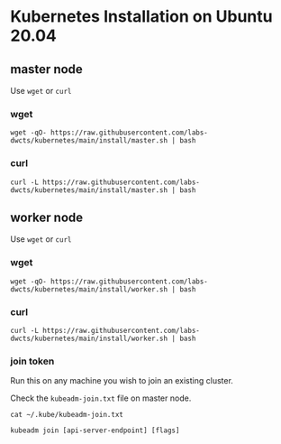 # Kubernetes Installation on Ubuntu 20.04

## master node

Use `wget` or `curl`

### wget

```
wget -qO- https://raw.githubusercontent.com/labs-dwcts/kubernetes/main/install/master.sh | bash
```

### curl

```
curl -L https://raw.githubusercontent.com/labs-dwcts/kubernetes/main/install/master.sh | bash
```

## worker node

Use `wget` or `curl`

### wget

```
wget -qO- https://raw.githubusercontent.com/labs-dwcts/kubernetes/main/install/worker.sh | bash
```

### curl

```
curl -L https://raw.githubusercontent.com/labs-dwcts/kubernetes/main/install/worker.sh | bash
```

### join token

Run this on any machine you wish to join an existing cluster.

Check the `kubeadm-join.txt` file on master node.

```
cat ~/.kube/kubeadm-join.txt
```

```
kubeadm join [api-server-endpoint] [flags]
```